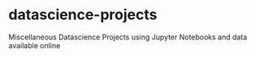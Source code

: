 # datascience-projects
Miscellaneous Datascience Projects using Jupyter Notebooks and data available online
